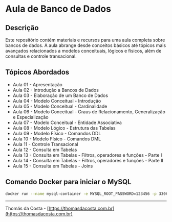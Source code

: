 # Aula de Banco de Dados

## Descrição

Este repositório contém materiais e recursos para uma aula completa sobre bancos de dados. A aula abrange desde conceitos básicos até tópicos mais avançados relacionados a modelos conceituais, lógicos e físicos, além de consultas e controle transacional.

## Tópicos Abordados

- Aula 01 - Apresentação
- Aula 02 - Introdução a Bancos de Dados
- Aula 03 - Elaboração de um Banco de Dados
- Aula 04 - Modelo Conceitual - Introdução
- Aula 05 - Modelo Conceitual - Cardinalidade
- Aula 06 - Modelo Conceitual - Graus de Relacionamento, Generalização e Especialização
- Aula 07 - Modelo Conceitual - Entidade Associativa
- Aula 08 - Modelo Lógico - Estrutura das Tabelas
- Aula 09 - Modelo Físico - Comandos DDL
- Aula 10 - Modelo Físico - Comandos DML
- Aula 11 - Controle Transacional
- Aula 12 - Consulta em Tabelas
- Aula 13 - Consulta em Tabelas - Filtros, operadores e funções - Parte I
- Aula 14 - Consulta em Tabelas - Filtros, operadores e funções - Parte II
- Aula 15 - Consulta em Tabelas - Joins

## Comando Docker para iniciar o MySQL

```bash
docker run --name mysql-container -e MYSQL_ROOT_PASSWORD=123456 -p 3306:3306 -d mysql:latest
```
---

Thomás da Costa - [https://thomasdacosta.com.br](https://thomasdacosta.com.br)